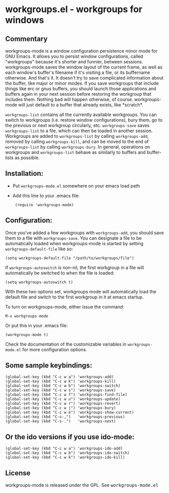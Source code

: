 # workgroups.el - workgroups for windows

## Commentary

workgroups-mode is a window configuration persistence minor mode for
GNU Emacs.  It allows you to persist window configurations, called
"workgroups" because it's shorter and funnier, between sessions.
workgroups-mode saves the window layout of the current frame, as well
as each window's buffer's filename if it's visiting a file, or its
buffername otherwise.  And that's it. It doesn't try to save
complicated information about the buffer, like major or minor modes.
If you save workgroups that include things like erc or gnus buffers,
you should launch those applications and buffers again in your next
session before restoring the workgroup that includes them. Nothing bad
will happen otherwise, of course.  workgroups-mode will just default
to a buffer that already exists, like \*scratch\*.

`workgroups-list` contains all the currently available workgroups.
You can switch to workgroups (i.e. restore window configurations),
bury them, go to the previous or next workgroup circularly, etc.
`workgroups-save` saves `workgroups-list` to a file, which can then be
loaded in another session.  Workgroups are added to `workgroups-list`
by calling `workgroups-add`, removed by calling `workgroups-kill`, and
can be moved to the end of `workgroups-list` by calling
`workgroups-bury`.  In general, operations on workgroups and
`workgroups-list` behave as similarly to buffers and buffer-lists as
possible.

## Installation:

 - Put `workgroups-mode.el` somewhere on your emacs load path

 - Add this line to your .emacs file:

        (require 'workgroups-mode)

## Configuration:

Once you've added a few workgroups with `workgroups-add`, you should
save them to a file with `workgroups-save`.  You can designate a file
to be automatically loaded when workgroups-mode is started by setting
`workgroups-default-file` like so:

    (setq workgroups-default-file "/path/to/workgroups/file")

If `workgroups-autoswitch` is non-nil, the first workgroup in a file
will automatically be switched to when the file is loaded:

    (setq workgroups-autoswitch t)

With these two options set, workgroups mode will automatically load
the default file and switch to the first workgroup in it at emacs
startup.

To turn on workgroups-mode, either issue the command:

    M-x workgroups-mode

Or put this in your .emacs file:

    (workgroups-mode t)

Check the documentation of the customizable variables in
`workgroups-mode.el` for more configuration options.

## Some sample keybindings:

    (global-set-key (kbd "C-c w a") 'workgroups-add)
    (global-set-key (kbd "C-c w k") 'workgroups-kill)
    (global-set-key (kbd "C-c w b") 'workgroups-switch)
    (global-set-key (kbd "C-c w s") 'workgroups-save)
    (global-set-key (kbd "C-c w f") 'workgroups-find-file)
    (global-set-key (kbd "C-c w u") 'workgroups-update)
    (global-set-key (kbd "C-c w r") 'workgroups-revert)
    (global-set-key (kbd "C-c w j") 'workgroups-bury)
    (global-set-key (kbd "C-c w e") 'workgroups-show-current)
    (global-set-key (kbd "C-s-,")   'workgroups-previous)
    (global-set-key (kbd "C-s-.")   'workgroups-next)

## Or the ido versions if you use ido-mode:

    (global-set-key (kbd "C-c w a") 'workgroups-ido-add)
    (global-set-key (kbd "C-c w b") 'workgroups-ido-switch)
    (global-set-key (kbd "C-c w k") 'workgroups-ido-kill)

## License

workgroups-mode is released under the GPL. See <tt>workgroups-mode.el</tt>
